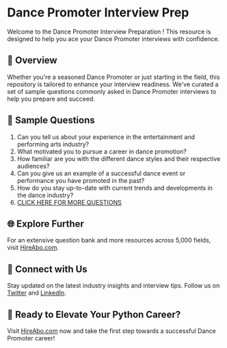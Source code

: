 # Dance Promoter Interview Prep

Welcome to the Dance Promoter Interview Preparation ! This resource is designed to help you ace your Dance Promoter interviews with confidence.

## 🚀 Overview

Whether you're a seasoned Dance Promoter or just starting in the field, this repository is tailored to enhance your interview readiness. We've curated a set of sample questions commonly asked in Dance Promoter interviews to help you prepare and succeed.

## 📝 Sample Questions

1. Can you tell us about your experience in the entertainment and performing arts industry?
2. What motivated you to pursue a career in dance promotion?
3. How familiar are you with the different dance styles and their respective audiences?
4. Can you give us an example of a successful dance event or performance you have promoted in the past?
5. How do you stay up-to-date with current trends and developments in the dance industry?
6. [CLICK HERE FOR MORE QUESTIONS](https://hireabo.com/job/16_4_21/Dance%20Promoter)

## 🌐 Explore Further

For an extensive question bank and more resources across 5,000 fields, visit [HireAbo.com](https://www.hireabo.com).

## 📱 Connect with Us

Stay updated on the latest industry insights and interview tips. Follow us on [Twitter](https://twitter.com/hireabo) and [LinkedIn](https://www.linkedin.com/in/hire-abo-3609972a8/).

## 🚀 Ready to Elevate Your Python Career?

Visit [HireAbo.com](https://www.hireabo.com) now and take the first step towards a successful Dance Promoter career!